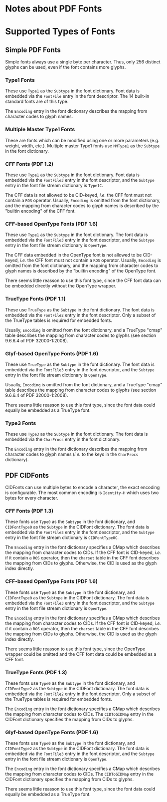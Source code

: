 Notes about PDF Fonts
=====================

# Supported Types of Fonts

## Simple PDF Fonts

Simple fonts always use a single byte per character.
Thus, only 256 distinct glyphs can be used, even if the font contains more
glyphs.

### Type1 Fonts

These use `Type1` as the `Subtype` in the font dictionary.
Font data is embedded via the `FontFile` entry in the font descriptor.
The 14 built-in standard fonts are of this type.

The `Encoding` entry in the font dictionary describes the mapping from
character codes to glyph names.

### Multiple Master Type1 Fonts

These are fonts which can be modified using one or more parameters (e.g.
weight, width, etc.). Multiple master Type1 fonts use `MMType1` as the
`Subtype` in the font dictionary.

### CFF Fonts (PDF 1.2)

These use `Type1` as the `Subtype` in the font dictionary.
Font data is embedded via the `FontFile3` entry in the font descriptor,
and the `Subtype` entry in the font file stream dictionary is `Type1C`.

The CFF data is not allowed to be CID-keyed, *i.e.* the CFF font must not
contain a `ROS` operator.  Usually, `Encoding` is omitted from the font
dictionary, and the mapping from character codes to glyph names is described by
the "builtin encoding" of the CFF font.

### CFF-based OpenType Fonts (PDF 1.6)

These use `Type1` as the `Subtype` in the font dictionary.
The font data is embedded via the `FontFile3` entry in the font descriptor,
and the `Subtype` entry in the font file stream dictionary is `OpenType`.

The CFF data embedded in the OpenType font is not allowed to be CID-keyed,
*i.e.* the CFF font must not contain a `ROS` operator.  Usually, `Encoding` is
omitted from the font dictionary, and the mapping from character codes to glyph
names is described by the "builtin encoding" of the OpenType font.

There seems little reasson to use this font type, since the CFF font data
can be embedded directly without the OpenType wrapper.

### TrueType Fonts (PDF 1.1)

These use `TrueType` as the `Subtype` in the font dictionary.
The font data is embedded via the `FontFile2` entry in the font descriptor.
Only a subset of the TrueType tables is required for embedded fonts.

Usually, `Encoding` is omitted from the font dictionary, and a TrueType "cmap"
table describes the mapping from character codes to glyphs (see section 9.6.6.4
of PDF 32000-1:2008).

### Glyf-based OpenType Fonts (PDF 1.6)

These use `TrueType` as the `Subtype` in the font dictionary.
The font data is embedded via the `FontFile3` entry in the font descriptor,
and the `Subtype` entry in the font file stream dictionary is `OpenType`.

Usually, `Encoding` is omitted from the font dictionary, and a TrueType "cmap"
table describes the mapping from character codes to glyphs (see section 9.6.6.4
of PDF 32000-1:2008).

There seems little reasson to use this font type, since the font data
could equally be embedded as a TrueType font.

### Type3 Fonts

These use `Type3` as the `Subtype` in the font dictionary.
The font data is embedded via the `CharProcs` entry in the font dictionary.

The `Encoding` entry in the font dictionary describes the mapping from
character codes to glyph names (*i.e.* to the keys in the `CharProcs`
dictionary).



## PDF CIDFonts

CIDFonts can use multiple bytes to encode a character, the exact encoding is
configurable.  The most common encoding is `Identity-H` which uses two bytes
for every character.

### CFF Fonts (PDF 1.3)

These fonts use `Type0` as the `Subtype` in the font dictionary,
and `CIDFontType0` as the `Subtype` in the CIDFont dictionary.
The font data is embedded via the `FontFile3` entry in the font descriptor,
and the `Subtype` entry in the font file stream dictionary is `CIDFontType0C`.

The `Encoding` entry in the font dictionary specifies a CMap which
describes the mapping from character codes to CIDs.
If the CFF font is CID-keyed, *i.e.* if it contain a `ROS` operator,
then the `charset` table in the CFF font describes the mapping from CIDs to
glyphs.  Otherwise, the CID is used as the glyph index directly.

### CFF-based OpenType Fonts (PDF 1.6)

These fonts use `Type0` as the `Subtype` in the font dictionary,
and `CIDFontType0` as the `Subtype` in the CIDFont dictionary.
The font data is embedded via the `FontFile3` entry in the font descriptor,
and the `Subtype` entry in the font file stream dictionary is `OpenType`.

The `Encoding` entry in the font dictionary specifies a CMap which
describes the mapping from character codes to CIDs.
If the CFF font is CID-keyed, *i.e.* if it contain a `ROS` operator,
then the `charset` table in the CFF font describes the mapping from CIDs to
glyphs.  Otherwise, the CID is used as the glyph index directly.

There seems little reasson to use this font type, since the OpenType wrapper
could be omitted and the CFF font data could be embedded as a CFF font.

### TrueType Fonts (PDF 1.3)

These fonts use `Type0` as the `Subtype` in the font dictionary,
and `CIDFontType2` as the `Subtype` in the CIDFont dictionary.
The font data is embedded via the `FontFile2` entry in the font descriptor.
Only a subset of the TrueType tables is required for embedded fonts.

The `Encoding` entry in the font dictionary specifies a CMap which
describes the mapping from character codes to CIDs.  The `CIDToGIDMap`
entry in the CIDFont dictionary specifies the mapping from CIDs to glyphs.

### Glyf-based OpenType Fonts (PDF 1.6)

These fonts use `Type0` as the `Subtype` in the font dictionary,
and `CIDFontType2` as the `Subtype` in the CIDFont dictionary.
The font data is embedded via the `FontFile3` entry in the font descriptor,
and the `Subtype` entry in the font file stream dictionary is `OpenType`.

The `Encoding` entry in the font dictionary specifies a CMap which
describes the mapping from character codes to CIDs.  The `CIDToGIDMap`
entry in the CIDFont dictionary specifies the mapping from CIDs to glyphs.

There seems little reasson to use this font type, since the font data
could equally be embedded as a TrueType font.
